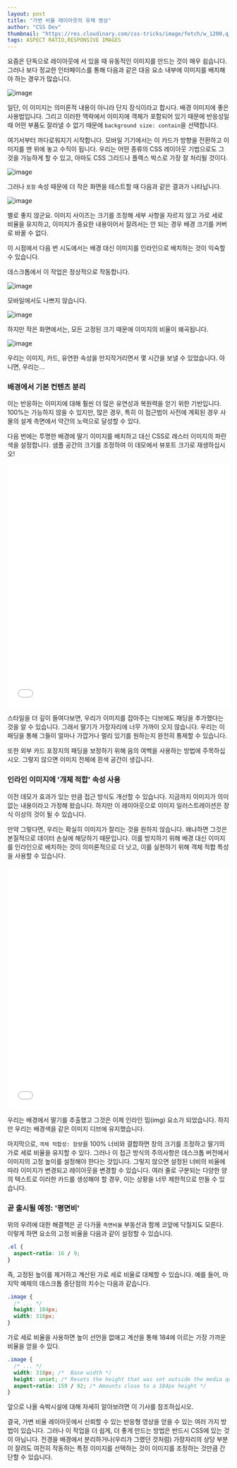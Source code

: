 ```yaml
---
layout: post
title: "가변 비율 레이아웃의 유체 영상"
author: "CSS Dev"
thumbnail: "https://res.cloudinary.com/css-tricks/image/fetch/w_1200,q_auto,f_auto/https://css-tricks.com/wp-content/uploads/2020/06/strawberry-pattern.png"
tags: ASPECT RATIO,RESPONSIVE IMAGES
---
```



요즘은 단독으로 레이아웃에 서 있을 때 유동적인 이미지를 만드는 것이 매우 쉽습니다. 그러나 보다 정교한 인터페이스를 통해 다음과 같은 대응 요소 내부에 이미지를 배치해야 하는 경우가 많습니다.

![image](https://i0.wp.com/css-tricks.com/wp-content/uploads/2020/06/image-19.png?fit=1024%2C249&ssl=1)

일단, 이 이미지는 의미론적 내용이 아니라 단지 장식이라고 합시다. 배경 이미지에 좋은 사용법입니다. 그리고 이러한 맥락에서 이미지에 객체가 포함되어 있기 때문에 반응성일 때 어떤 부품도 잘라낼 수 없기 때문에 `background size: contain`을 선택합니다.

여기서부터 까다로워지기 시작합니다. 모바일 기기에서는 이 카드가 방향을 전환하고 이미지를 맨 위에 놓고 수직이 됩니다. 우리는 어떤 종류의 CSS 레이아웃 기법으로도 그것을 가능하게 할 수 있고, 아마도 CSS 그리드나 플렉스 박스로 가장 잘 처리될 것이다.

![image](https://i2.wp.com/css-tricks.com/wp-content/uploads/2020/06/image-20.png?resize=415%2C446&ssl=1)

그러나 `포함` 속성 때문에 더 작은 화면을 테스트할 때 다음과 같은 결과가 나타납니다.

![image](https://i0.wp.com/css-tricks.com/wp-content/uploads/2020/06/image-21.png?resize=428%2C603&ssl=1)

별로 좋지 않군요. 이미지 사이즈는 크기를 조정해 세부 사항을 자르지 않고 가로 세로 비율을 유지하고, 이미지가 중요한 내용이어서 잘려서는 안 되는 경우 배경 크기를 커버로 바꿀 수 없다.

이 시점에서 다음 번 시도에서는 배경 대신 이미지를 인라인으로 배치하는 것이 익숙할 수 있습니다.

데스크톱에서 이 작업은 정상적으로 작동합니다.

![image](https://i1.wp.com/css-tricks.com/wp-content/uploads/2020/06/image-22.png?fit=1024%2C249&ssl=1)

모바일에서도 나쁘지 않습니다.

![image](https://i1.wp.com/css-tricks.com/wp-content/uploads/2020/06/image-23.png?resize=412%2C412&ssl=1)

하지만 작은 화면에서는, 모든 고정된 크기 때문에 이미지의 비율이 왜곡됩니다.

![image](https://i2.wp.com/css-tricks.com/wp-content/uploads/2020/06/image-24.png?resize=498%2C617&ssl=1)

우리는 이미지, 카드, 유연한 속성을 만지작거리면서 몇 시간을 보낼 수 있었습니다. 아니면, 우리는...

### 배경에서 기본 컨텐츠 분리

이는 반응하는 이미지에 대해 훨씬 더 많은 유연성과 복원력을 얻기 위한 기반입니다. 100%는 가능하지 않을 수 있지만, 많은 경우, 특히 이 접근법이 사전에 계획된 경우 사물의 설계 측면에서 약간의 노력으로 달성할 수 있다.

다음 번에는 투명한 배경에 딸기 이미지를 배치하고 대신 CSS로 래스터 이미지의 파란색을 설정합니다. 샘플 공간의 크기를 조정하여 이 데모에서 뷰포트 크기로 재생하십시오!

<div class="wp-block-cp-codepen-gutenberg-embed-block cp_embed_wrapper resizable" style="height: 550px;"><iframe id="cp_embed_OJyRwNr" src="//codepen.io/anon/embed/OJyRwNr?height=550&amp;theme-id=1&amp;slug-hash=OJyRwNr&amp;default-tab=result" height="550" scrolling="no" frameborder="0" allowfullscreen="" allowpaymentrequest="" name="CodePen Embed OJyRwNr" title="CodePen Embed OJyRwNr" class="cp_embed_iframe" style="width: 100%; overflow: hidden; height: 100%;">CodePen Embed Fallback</iframe><div class="win-size-grip" style="touch-action: none;"></div></div>

스타일을 더 깊이 들여다보면, 우리가 이미지를 잡아주는 디브에도 패딩을 추가했다는 것을 알 수 있습니다. 그래서 딸기가 가장자리에 너무 가까이 오지 않습니다. 우리는 이 패딩을 통해 그들이 얼마나 가깝거나 멀리 있기를 원하는지 완전히 통제할 수 있습니다.

또한 외부 카드 포장지의 패딩을 보정하기 위해 음의 여백을 사용하는 방법에 주목하십시오. 그렇지 않으면 이미지 전체에 흰색 공간이 생깁니다.

### 인라인 이미지에 '개체 적합' 속성 사용

이전 데모가 효과가 있는 만큼 접근 방식도 개선할 수 있습니다. 지금까지 이미지가 의미 없는 내용이라고 가정해 왔습니다. 하지만 이 레이아웃으로 이미지 일러스트레이션은 장식 이상의 것이 될 수 있습니다.

만약 그렇다면, 우리는 확실히 이미지가 잘리는 것을 원하지 않습니다. 왜냐하면 그것은 본질적으로 데이터 손실에 해당하기 때문입니다. 이를 방지하기 위해 배경 대신 이미지를 인라인으로 배치하는 것이 의미론적으로 더 낫고, 이를 실현하기 위해 객체 적합 특성을 사용할 수 있습니다.

<div class="wp-block-cp-codepen-gutenberg-embed-block cp_embed_wrapper resizable" style="height: 550px;"><iframe id="cp_embed_gOaEvVG" src="//codepen.io/anon/embed/gOaEvVG?height=550&amp;theme-id=1&amp;slug-hash=gOaEvVG&amp;default-tab=result" height="550" scrolling="no" frameborder="0" allowfullscreen="" allowpaymentrequest="" name="CodePen Embed gOaEvVG" title="CodePen Embed gOaEvVG" class="cp_embed_iframe" style="width: 100%; overflow: hidden; height: 100%;">CodePen Embed Fallback</iframe><div class="win-size-grip" style="touch-action: none;"></div></div>

우리는 배경에서 딸기를 추출했고 그것은 이제 인라인 밈(img) 요소가 되었습니다. 하지만 우리는 배경색을 같은 이미지 디브에 유지했습니다.

마지막으로, `객체 적합성: 함량`을 100% 너비와 결합하면 창의 크기를 조정하고 딸기의 가로 세로 비율을 유지할 수 있다. 그러나 이 접근 방식의 주의사항은 데스크톱 버전에서 이미지의 고정 높이를 설정해야 한다는 것입니다. 그렇지 않으면 설정된 너비의 비율에 따라 이미지가 변경되고 레이아웃을 변경할 수 있습니다. 여러 줄로 구분되는 다양한 양의 텍스트로 이러한 카드를 생성해야 할 경우, 이는 상황을 너무 제한적으로 만들 수 있습니다.

### 곧 출시될 예정: '평면비'

위의 우려에 대한 해결책은 곧 다가올 `측면비율` 부동산과 함께 코앞에 닥칠지도 모른다. 이렇게 하면 요소의 고정 비율을 다음과 같이 설정할 수 있습니다.

```css
.el {
  aspect-ratio: 16 / 9;
}
```

즉, 고정된 높이를 제거하고 계산된 가로 세로 비율로 대체할 수 있습니다. 예를 들어, 마지막 예제의 데스크톱 중단점의 치수는 다음과 같습니다.

```css
.image {
  /* ... */
  height: 184px;
  width: 318px;
}
```

가로 세로 비율을 사용하면 높이 선언을 없애고 계산을 통해 184에 이르는 가장 가까운 비율을 얻을 수 있다.

```css
.image {
  /* ... */
  width: 318px; /*  Base width */
  height: unset; /* Resets the height that was set outside the media query */
  aspect-ratio: 159 / 92; /* Amounts close to a 184px height */
}
```

앞으로 나올 숙박시설에 대해 자세히 알아보려면 이 기사를 참조하십시오.

결국, 가변 비율 레이아웃에서 신뢰할 수 있는 반응형 영상을 얻을 수 있는 여러 가지 방법이 있습니다. 그러나 이 작업을 더 쉽게, 더 좋게 만드는 방법은 반드시 CSS에 있는 것이 아닙니다. 전경을 배경에서 분리하거나(우리가 그랬던 것처럼) 가장자리의 상당 부분이 잘려도 여전히 작동하는 특정 이미지를 선택하는 것이 이미지를 조정하는 것만큼 간단할 수 있습니다.